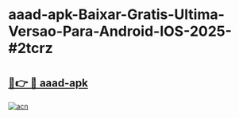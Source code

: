 # aaad-apk-Baixar-Gratis-Ultima-Versao-Para-Android-IOS-2025-#2tcrz

# <h2><a href="https://ainizakaria.my?title=aaad-apk&ref=22M">🔗👉 🔴 aaad-apk</a></h2>

[![acn](https://github.com/user-attachments/assets/0f9c940e-d8b0-45ae-aac7-cd30a18b3e1c)](https://ainizakaria.my?title=aaad-apk&ref=22M)

